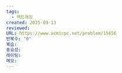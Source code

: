 ```yaml
---
tags:
  - 백트래킹
created: 2025-09-13
reviewed:
URL: https://www.acmicpc.net/problem/15656
반복수: "0"
복습:
중요성:
레이팅:
메모:
---
```

